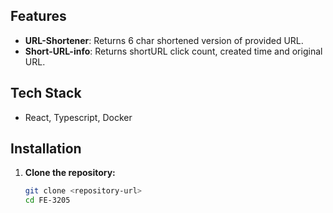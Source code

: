 ## Features

- **URL-Shortener**: Returns 6 char shortened version of provided URL.
- **Short-URL-info**: Returns shortURL click count, created time and original URL.

## Tech Stack

- React, Typescript, Docker

## Installation

1. **Clone the repository:**

   ```bash
   git clone <repository-url>
   cd FE-3205
   ```